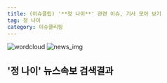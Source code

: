 ```yaml
---
title: (이슈클립) '**정 나이**' 관련 이슈, 기사 모아 보기
tag: 정 나이
category: 이슈클리핑
---
```

![wordcloud](https://s3.ap-northeast-2.amazonaws.com/lyrics101-wordcloud/2018-09-14-1536879927.png)
![news_img](https://user-images.githubusercontent.com/42597476/44507050-1206f400-a6e4-11e8-8d98-7ffbfebb353f.png)
## **'**정 나이**'** 뉴스속보 검색결과

